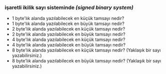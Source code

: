 ### işaretli ikilik sayı sisteminde _(signed binary system)_
 
* 1 byte'lık alanda yazılabilecek en küçük tamsayı nedir? 
* 1 byte'lık alanda yazılabilecek en büyük tamsayı nedir?
* 2 byte'lık alanda yazılabilecek en küçük tamsayı nedir?
* 2 byte'lık alanda yazılabilecek en büyük tamsayı nedir?
* 4 byte'lık alanda yazılabilecek en küçük tamsayı nedir?
* 4 byte'lık alanda yazılabilecek en büyük tamsayı nedir?
* 8 byte'lık alanda yazılabilecek en küçük tamsayı nedir? (Yaklaşık bir sayı yazabilirsiniz.)
* 8 byte'lık alanda yazılabilecek en büyük tamsayı nedir? (Yaklaşık bir sayı yazabilirsiniz.)
